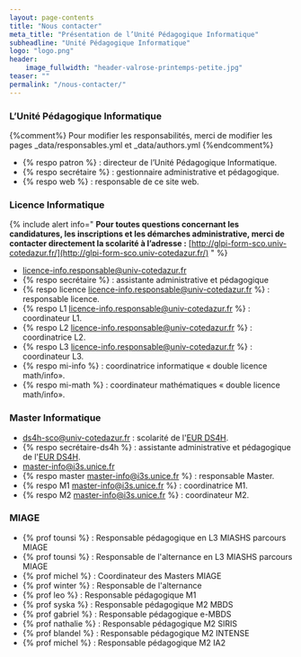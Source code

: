 ```yaml
---
layout: page-contents
title: "Nous contacter"
meta_title: "Présentation de l’Unité Pédagogique Informatique"
subheadline: "Unité Pédagogique Informatique"
logo: "logo.png"
header:
    image_fullwidth: "header-valrose-printemps-petite.jpg"
teaser: ""
permalink: "/nous-contacter/"
---
```


### L’Unité Pédagogique Informatique ###
{%comment%}
 Pour modifier les responsabilités, merci de modifier les pages
 _data/responsables.yml et  _data/authors.yml
{%endcomment%}



- {% respo patron %} : directeur de l’Unité Pédagogique Informatique.
- {% respo secrétaire %} : gestionnaire administrative et pédagogique.
- {% respo web %} : responsable de ce site web.

### Licence Informatique ###


{% include alert info="
<b>Pour toutes questions concernant les candidatures, les inscriptions et
les démarches administrative, merci de contacter directement la
scolarité à l’adresse :</b>
[http://glpi-form-sco.univ-cotedazur.fr/](http://glpi-form-sco.univ-cotedazur.fr/)
" %}

- [licence-info.responsable@univ-cotedazur.fr](mailto:licence-info.responsable@univ-cotedazur.fr)
- {% respo secrétaire %} : assistante administrative et pédagogique
- {% respo licence licence-info.responsable@univ-cotedazur.fr %} : responsable licence.
- {% respo L1 licence-info.responsable@univ-cotedazur.fr %} : coordinateur L1.
- {% respo L2 licence-info.responsable@univ-cotedazur.fr %} : coordinatrice L2.
- {% respo L3 licence-info.responsable@univ-cotedazur.fr %} : coordinateur L3.
- {% respo mi-info %} : coordinatrice informatique « double licence math/info».
- {% respo mi-math %} : coordinateur mathématiques « double licence math/info».

### Master Informatique  ###

- [ds4h-sco@univ-cotedazur.fr](mailto:ds4h-sco@univ-cotedazur.fr) : scolarité de l'[EUR DS4H](http://univ-cotedazur.fr/en/eur/ds4h/).
- {% respo secrétaire-ds4h %} : assistante administrative et pédagogique de l'[EUR DS4H](http://univ-cotedazur.fr/en/eur/ds4h/).
- [master-info@i3s.unice.fr](mailto:master-info@i3s.unice.fr)
- {% respo master master-info@i3s.unice.fr %} : responsable Master.
- {% respo M1 master-info@i3s.unice.fr %} : coordinatrice M1.
- {% respo M2 master-info@i3s.unice.fr %} : coordinateur M2.


### MIAGE ###

- {% prof tounsi %} : Responsable pédagogique en L3 MIASHS parcours MIAGE
- {% prof tounsi %} : Responsable de l'alternance en L3 MIASHS parcours MIAGE
- {% prof michel %} : Coordinateur des Masters MIAGE
- {% prof winter %} : Responsable de l'alternance
- {% prof leo %} : Responsable pédagogique M1
- {% prof syska %} : Responsable pédagogique M2 MBDS
- {% prof gabriel %} : Responsable pédagogique e-MBDS
- {% prof nathalie %} : Responsable pédagogique M2 SIRIS
- {% prof blandel  %} : Responsable pédagogique M2 INTENSE
- {% prof michel %} : Responsable pédagogique M2 IA2
